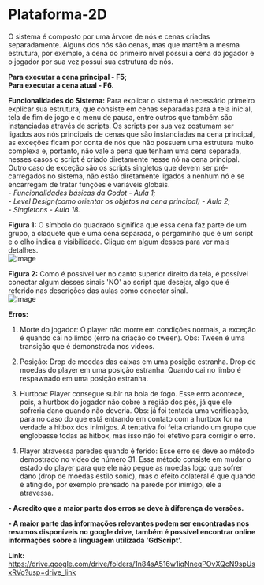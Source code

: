 # Plataforma-2D
  
O sistema é composto por uma árvore de nós e cenas criadas separadamente. Alguns dos nós são cenas, mas que mantêm a mesma estrutura, por exemplo, a cena do primeiro nível possui a cena do jogador e o jogador por sua vez possui sua estrutura de nós.  
  
**Para executar a cena principal - F5;**  
**Para executar a cena atual - F6.**  

**Funcionalidades do Sistema:** Para explicar o sistema é necessário primeiro explicar sua estrutura, que consiste em cenas separadas para a tela inicial, tela de fim de jogo e o menu de pausa, entre outros que também são instanciadas através de scripts. Os scripts por sua vez costumam ser ligados aos nós principais de cenas que são instanciadas na cena principal, as exceções ficam por conta de nós que não possuem uma estrutura muito complexa e, portanto, não vale a pena que tenham uma cena separada, nesses casos o script é criado diretamente nesse nó na cena principal. Outro caso de exceção são os scripts singletos que devem ser pré-carregados no sistema, não estão diretamente ligados a nenhum nó e se encarregam de tratar funções e variáveis globais.  
*- Funcionalidades básicas da Godot - Aula 1;*  
*- Level Design(como orientar os objetos na cena principal) - Aula 2;*  
*- Singletons - Aula 18.*  

**Figura 1:** O símbolo do quadrado significa que essa cena faz parte de um grupo, a claquete que é uma cena separada, o pergaminho que é um script e o olho indica a visibilidade.
Clique em algum desses para ver mais detalhes.  
![image](https://github.com/user-attachments/assets/b7c0e026-5110-4e92-9f14-0d491ddfd4bd)  

**Figura 2:** Como é possível ver no canto superior direito da tela, é possível conectar algum desses sinais 'NÓ' ao script que desejar, algo que é referido nas descrições das aulas como conectar sinal.  
![image](https://github.com/user-attachments/assets/6de1da1e-8df1-42cb-99ae-9088191d747c)  

**Erros:**  
1. Morte do jogador:
O player não morre em condições normais, a exceção é quando cai no limbo (erro na criação do tween). Obs: Tween é uma transição que é demonstrada nos vídeos.

2. Posição:
Drop de moedas das caixas em uma posição estranha.
Drop de moedas do player em uma posição estranha.
Quando cai no limbo é respawnado em uma posição estranha.

3. Hurtbox:
Player consegue subir na bola de fogo. Esse erro acontece, pois, a hurtbox do jogador não cobre a região dos pés, já que ele sofreria dano quando não deveria.
Obs: já foi tentada uma verificação, para no caso do que está entrando em contato com a hurtbox for na verdade a hitbox dos inimigos. A tentativa foi feita
criando um grupo que englobasse todas as hitbox, mas isso não foi efetivo para corrigir o erro.

4. Player atravessa paredes quando é ferido:
Esse erro se deve ao método demostrado no vídeo de número 31. Esse método consiste em mudar o estado do player para que ele não pegue as moedas logo que
sofrer dano (drop de moedas estilo sonic), mas o efeito colateral é que quando é atingido, por exemplo prensado na parede por inimigo, ele a atravessa.  
    
**- Acredito que a maior parte dos erros se deve à diferença de versões.** 
  
**- A maior parte das informações relevantes podem ser encontradas nos resumos disponíveis no google drive, também é possível encontrar online informações sobre a linguagem utilizada 'GdScript'.**  
  
**Link:** https://drive.google.com/drive/folders/1n84sA516w1iqNneqPOvXQcN9spUsxRVo?usp=drive_link


